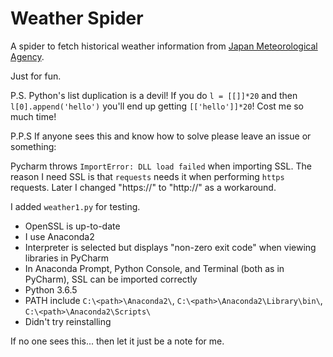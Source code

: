 # Weather Spider

A spider to fetch historical weather information from
[Japan Meteorological Agency](https://www.data.jma.go.jp/obd/stats/etrn/view/daily_s1.php).

Just for fun.

P.S. Python's list duplication is a devil! If you do `l = [[]]*20` and then `l[0].append('hello')` you'll end up
getting `[['hello']]*20`! Cost me so much time!

P.P.S If anyone sees this and know how to solve please leave an issue or something:

Pycharm throws `ImportError: DLL load failed` when importing SSL. The reason I need SSL is that `requests` needs it when
performing `https` requests. Later I changed "https://" to "http://" as a workaround.

I added `weather1.py` for testing.

* OpenSSL is up-to-date
* I use Anaconda2
* Interpreter is selected but displays "non-zero exit code" when viewing libraries in PyCharm
* In Anaconda Prompt, Python Console, and Terminal (both as in PyCharm), SSL can be imported correctly
* Python 3.6.5
* PATH include `C:\<path>\Anaconda2\`, `C:\<path>\Anaconda2\Library\bin\`, `C:\<path>\Anaconda2\Scripts\`
* Didn't try reinstalling

If no one sees this... then let it just be a note for me.
